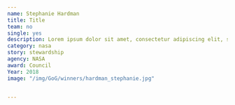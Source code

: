 ```yaml
---
name: Stephanie Hardman
title: Title
team: no
single: yes
description: Lorem ipsum dolor sit amet, consectetur adipiscing elit, sed do eiusmod tempor incididunt ut labore et dolore magna aliqua.
category: nasa
story: stewardship
agency: NASA
award: Council
Year: 2018
image: "/img/GoG/winners/hardman_stephanie.jpg"


---
```

